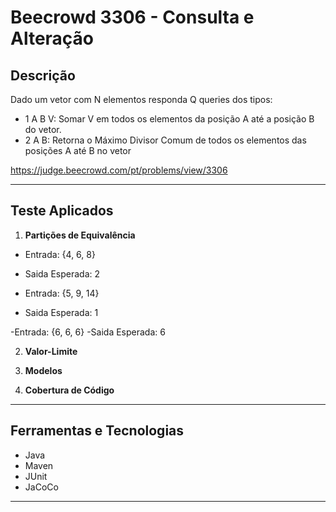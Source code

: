 # Beecrowd 3306 - Consulta e Alteração

## Descrição
Dado um vetor com N elementos responda Q queries dos tipos:
- 1 A B V: Somar V em todos os elementos da posição A até a posição B do vetor.
- 2 A B: Retorna o Máximo Divisor Comum de todos os elementos das posições A até B no vetor

https://judge.beecrowd.com/pt/problems/view/3306

---
## Teste Aplicados

1. **Partições de Equivalência**
- Entrada: {4, 6, 8}
- Saida Esperada: 2

- Entrada: {5, 9, 14}
- Saida Esperada: 1

-Entrada: {6, 6, 6}
-Saida Esperada: 6

2. **Valor-Limite**

   
3. **Modelos**
   

4. **Cobertura de Código**

---

## Ferramentas e Tecnologias

- Java 
- Maven
- JUnit
- JaCoCo

---
